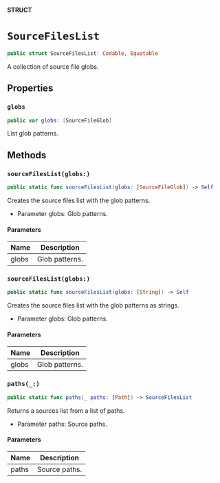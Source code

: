 **STRUCT**

# `SourceFilesList`

```swift
public struct SourceFilesList: Codable, Equatable
```

A collection of source file globs.

## Properties
### `globs`

```swift
public var globs: [SourceFileGlob]
```

List glob patterns.

## Methods
### `sourceFilesList(globs:)`

```swift
public static func sourceFilesList(globs: [SourceFileGlob]) -> Self
```

Creates the source files list with the glob patterns.

- Parameter globs: Glob patterns.

#### Parameters

| Name | Description |
| ---- | ----------- |
| globs | Glob patterns. |

### `sourceFilesList(globs:)`

```swift
public static func sourceFilesList(globs: [String]) -> Self
```

Creates the source files list with the glob patterns as strings.

- Parameter globs: Glob patterns.

#### Parameters

| Name | Description |
| ---- | ----------- |
| globs | Glob patterns. |

### `paths(_:)`

```swift
public static func paths(_ paths: [Path]) -> SourceFilesList
```

Returns a sources list from a list of paths.
- Parameter paths: Source paths.

#### Parameters

| Name | Description |
| ---- | ----------- |
| paths | Source paths. |